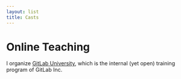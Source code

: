 ```yaml
---
layout: list
title: Casts
---
```


# Online Teaching

I organize [GitLab University], which is the internal (yet open)
training program of GitLab Inc.

[GitLab University]: https://about.gitlab.com/university
